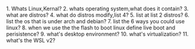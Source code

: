                                                                                                                                                            1. Whats Linux,Kernal?
2. whats  operating system,what does it contain?
3. what are distros?
4. what do distros modify,list 4?
5. list at list 2 distros? 
6. list the os that is under arch and debian?
7. list the 6 ways you could use linux?
8. when we use the the flash to boot linux  define live boot and perisistence?
9. what's desktop environment?
10. what's virtualization? 
11. what's the WSL v2?

